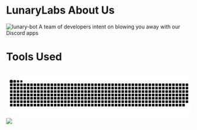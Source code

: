 # LunaryLabs About Us
<img src="https://media.discordapp.net/attachments/1067468183918891058/1067790316855369798/image.png" alt="lunary-bot">
A team of developers intent on blowing you away with our Discord apps 

# Tools Used
<div>
 <div> 
   <img alt="" src="https://img.shields.io/static/v1?label=Node.js&color=green&message=%20&logo=nodedotjs&style=for-the-badge">
   <img alt="" src="https://img.shields.io/static/v1?label=TypeScript&color=cyan&message=%20&logo=typescript&style=for-the-badge">
   <img alt="" src="https://img.shields.io/static/v1?label=Git&color=orange&message=%20&logo=git&style=for-the-badge">
 <div>
<div>

<img src="https://raw.githubusercontent.com/Platane/snk/output/github-contribution-grid-snake.svg">

<img width="0" src="https://visitor-badge.glitch.me/badge?page_id=LunaryLabs" />
